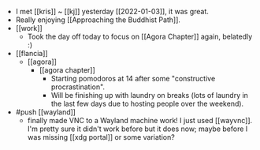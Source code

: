 - I met [[kris]] ~ [[kj]] yesterday [[2022-01-03]], it was great.
- Really enjoying [[Approaching the Buddhist Path]].
- [[work]]
  - Took the day off today to focus on [[Agora Chapter]] again, belatedly :)
- [[flancia]]
  - [[agora]]
    - [[agora chapter]]
      - Starting pomodoros at 14 after some "constructive procrastination".
      - Will be finishing up with laundry on breaks (lots of laundry in the last few days due to hosting people over the weekend).
- #push [[wayland]]
  - finally made VNC to a Wayland machine work! I just used [[wayvnc]]. I'm pretty sure it didn't work before but it does now; maybe before I was missing [[xdg portal]] or some variation?

